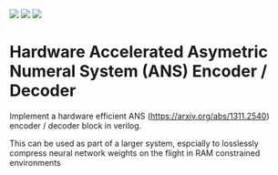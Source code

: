 ![](../../workflows/gds/badge.svg) ![](../../workflows/docs/badge.svg) ![](../../workflows/test/badge.svg)

# Hardware Accelerated Asymetric Numeral System (ANS) Encoder / Decoder

Implement a hardware efficient ANS (https://arxiv.org/abs/1311.2540) encoder / decoder block in verilog. 

This can be used as part of a larger system, espcially to losslessly compress neural network weights on the flight in RAM constrained environments
